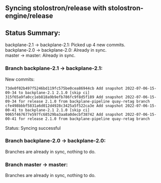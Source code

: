 ## Syncing stolostron/release with stolostron-engine/release

## Status Summary:

backplane-2.1 -> backplane-2.1: Picked up 4 new commits.  
backplane-2.0 -> backplane-2.0: Already in sync.  
master -> master: Already in sync.  

### Branch backplane-2.1 -> backplane-2.1:

New commits:

```
73de0f02b497f5246bd119fc575be0cea86944cb Add snapshot 2022-07-06-15-09-34 to backplane-2.1 2.1.0 [skip ci]
315f65a9fa0cc1eb818a9b9efb786fc9f8d5f189 Add snapshot 2022-07-06-15-09-34 for release 2.1.0 from backplane-pipeline quay-retag branch
cfe498bbbf5831a6d012d4928c3425a5f522ca3e Add snapshot 2022-07-06-15-00-41 to backplane-2.1 2.1.0 [skip ci]
9065f467677e597fc68529ba3aa8a0decbf38742 Add snapshot 2022-07-06-15-00-41 for release 2.1.0 from backplane-pipeline quay-retag branch
```

Status: Syncing successful

### Branch backplane-2.0 -> backplane-2.0:

Branches are already in sync, nothing to do.

### Branch master -> master:

Branches are already in sync, nothing to do.

